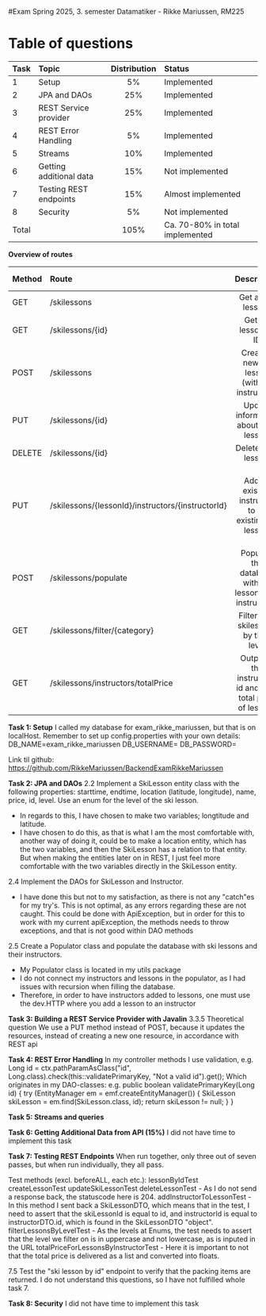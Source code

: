 #Exam Spring 2025, 3. semester Datamatiker - Rikke Mariussen, RM225

# Table of questions

| Task  | Topic                   | Distribution | Status                          |
|:------|:------------------------|:------------:|:--------------------------------|
| 1     | Setup                   |      5%      | Implemented                     |
| 2     | JPA and DAOs            |     25%      | Implemented                     |
| 3     | REST Service provider   |     25%      | Implemented                     |
| 4     | REST Error Handling     |      5%      | Implemented                     |
| 5     | Streams                 |     10%      | Implemented                     |
| 6     | Getting additional data |     15%      | Not implemented                 |
| 7     | Testing REST endpoints  |     15%      | Almost implemented              |
| 8     | Security                |      5%      | Not implemented                 |
| Total |                         |     105%     | Ca. 70-80% in total implemented |


**Overview of routes**

| Method | Route                                             |                          Description                          | dev.HTTP checked                                                      |
|:-------|:--------------------------------------------------|:-------------------------------------------------------------:|:----------------------------------------------------------------------|
| GET    | /skilessons                                       |                      Get all ski lessons                      | Checked                                                               |
| GET    | /skilessons/{id}                                  |                     Get ski lesson by ID                      | Checked                                                               |
| POST   | /skilessons                                       |         Create a new ski lesson (without instructor).         | Checked                                                               |
| PUT    | /skilessons/{id}                                  |            Update information about a ski lesson.             | Checked                                                               |
| DELETE | /skilessons/{id}                                  |                     Delete a ski lesson.                      | Checked                                                               |
| PUT    | /skilessons/{lessonId}/instructors/{instructorId} |     Add an existing instructor to an existing ski lesson.     | Only shows the lesson that got an instructor, and not the instructor. |
| POST   | /skilessons/populate                              |    Populate the database with ski lessons and instructors.    | Checked - populates instructors and lessons                           |
| GET    | /skilessons/filter/{category}                     |             Filters the skilessons by their level             | Checked                                                               |
| GET    | /skilessons/instructors/totalPrice                | Output is the instructors id and their total price of lessons | Checked                                                               |

**Task 1: Setup**
I called my database for exam_rikke_mariussen, but that is on localHost.
Remember to set up config.properties with your own details:
DB_NAME=exam_rikke_mariussen
DB_USERNAME=<username>
DB_PASSWORD=<password>

Link til github:
https://github.com/RikkeMariussen/BackendExamRikkeMariussen

**Task 2: JPA and DAOs**
2.2 Implement a SkiLesson entity class with the following properties: starttime, endtime, location (latitude,
longitude), name, price, id, level. Use an enum for the level of the ski lesson.
- In regards to this, I have chosen to make two variables; longtitude and latitude. 
- I have chosen to do this, as that is what I am the most comfortable with, another way of doing it, could be to make a location entity, which has the two variables, and then the SkiLesson has a relation to that entity. But when making the entities later on in REST, I just feel more comfortable with the two variables directly in the SkiLesson entity.

2.4 Implement the DAOs for SkiLesson and Instructor.
- I have done this but not to my satisfaction, as there is not any "catch"es for my try's. This is not optimal, as any errors regarding these are not caught. This could be done with ApiException, but in order for this to work with my current apiException, the methods needs to throw exceptions, and that is not good within DAO methods

2.5 Create a Populator class and populate the database with ski lessons and their instructors. 
- My Populator class is located in my utils package
- I do not connect my instructors and lessons in the populator, as I had issues with recursion when filling the database.
- Therefore, in order to have instructors added to lessons, one must use the dev.HTTP where you add a lesson to an instructor

**Task 3: Building a REST Service Provider with Javalin**
3.3.5 Theoretical question
We use a PUT method instead of POST, because it updates the resources, instead of creating a new one resource, in accordance with REST api

**Task 4: REST Error Handling**
In my controller methods I use validation, e.g.  Long id = ctx.pathParamAsClass("id", Long.class).check(this::validatePrimaryKey, "Not a valid id").get();
Which originates in my DAO-classes:
e.g.
public boolean validatePrimaryKey(Long id) {
try (EntityManager em = emf.createEntityManager()) {
SkiLesson skiLesson = em.find(SkiLesson.class, id);
return skiLesson != null;
}
}

**Task 5: Streams and queries**

**Task 6: Getting Additional Data from API (15%)**
I did not have time to implement this task

**Task 7: Testing REST Endpoints**
When run together, only three out of seven passes, but when run individually, they all pass.

Test methods (excl. beforeALL, each etc.):
lessonByIdTest
createLessonTest
updateSkiLessonTest
deleteLessonTest - As I do not send a response back, the statuscode here is 204.
addInstructorToLessonTest - In this method I sent back a SkiLessonDTO, which means that in the test, I need to assert that the skiLessonId is equal to id, and instructorId is equal to instructorDTO.id, which is found in the SkiLessonDTO "object".
filterLessonsByLevelTest - As the levels at Enums, the test needs to assert that the level we filter on is in uppercase and not lowercase, as is inputed in the URL
totalPriceForLessonsByInstructorTest - Here it is important to not that the total price is delivered as a list and converted into floats.

7.5 Test the "ski lesson by id" endpoint to verify that the packing items are returned.
I do not understand this questions, so I have not fulfilled whole task 7.

**Task 8: Security**
I did not have time to implement this task